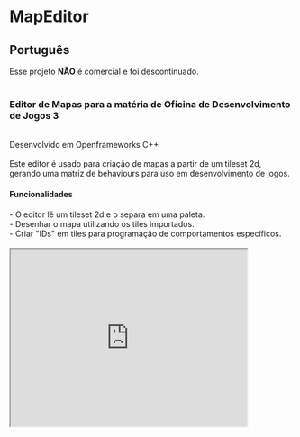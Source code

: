 # MapEditor
<h2>Português</h2>
Esse projeto <b>NÃO</b> é comercial e foi descontinuado. <br>
<br>
<h3>Editor de Mapas para a matéria de Oficina de Desenvolvimento de Jogos 3</h3><br>
Desenvolvido em Openframeworks C++<br>
<br>
Este editor é usado para criação de mapas a partir de um tileset 2d, gerando uma matriz de behaviours para uso em desenvolvimento de jogos.
<br>

<h4>Funcionalidades</h4>
 - O editor lê um tileset 2d e o separa em uma paleta. <br>
 - Desenhar o mapa utilizando os tiles importados. <br>
 - Criar "IDs" em tiles para programação de comportamentos específicos. <br>
 <br>
 <iframe width="420" height="315" src="https://youtu.be/VTcr4TRZalc"/>
 <hr>
 
<h2>English</h2>
This project is <b>NOT</b> comercial and was discontinued. <br>
<br>
<h3>Map Editor for Games Development Workshop 3 discipline</h3><br>
Developed with Openframeworks C++<br>
<br>
This editor is used to create maps from 2d tilesets, generating a behaviour matrix for later programming in game development.<br>

<h4>Functionalities</h4>
 - The editor reads a 2d tilesets and splits them into the palette. <br>
 - Draw the map using the imported tiles. <br>
 - Create "IDs" on tiles for later programming on specific tile behaviours. <br>
<br>
<a href = https://youtu.be/VTcr4TRZalc>
 	<img src = https://github.com/kaposke/MapEditor/blob/master/Screenshot_127.png "Kaposke's MapEditor">
</a>
 
